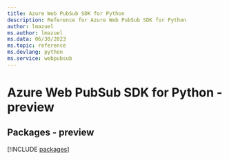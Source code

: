 ```yaml
---
title: Azure Web PubSub SDK for Python
description: Reference for Azure Web PubSub SDK for Python
author: lmazuel
ms.author: lmazuel
ms.data: 06/30/2023
ms.topic: reference
ms.devlang: python
ms.service: webpubsub
---
```

# Azure Web PubSub SDK for Python - preview
## Packages - preview
[!INCLUDE [packages](web-pubsub-index.md)]